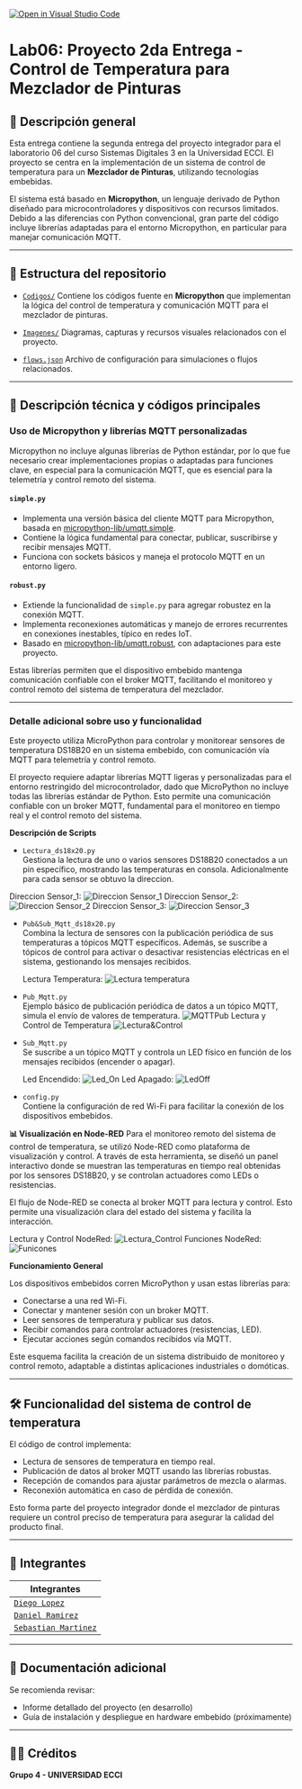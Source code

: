 [![Open in Visual Studio Code](https://classroom.github.com/assets/open-in-vscode-2e0aaae1b6195c2367325f4f02e2d04e9abb55f0b24a779b69b11b9e10269abc.svg)](https://classroom.github.com/online_ide?assignment_repo_id=19556764&assignment_repo_type=AssignmentRepo)

# Lab06: Proyecto 2da Entrega - Control de Temperatura para Mezclador de Pinturas

## 📘 Descripción general

Esta entrega contiene la segunda entrega del proyecto integrador para el laboratorio 06 del curso Sistemas Digitales 3 en la Universidad ECCI. El proyecto se centra en la implementación de un sistema de control de temperatura para un **Mezclador de Pinturas**, utilizando tecnologías embebidas.

El sistema está basado en **Micropython**, un lenguaje derivado de Python diseñado para microcontroladores y dispositivos con recursos limitados. Debido a las diferencias con Python convencional, gran parte del código incluye librerías adaptadas para el entorno Micropython, en particular para manejar comunicación MQTT.

---

## 📂 Estructura del repositorio

- [`Codigos/`](https://github.com/ECCI-Sistemas-Digitales-3/lab06-proyecto-2da-entrega-g4/tree/main/Codigos) Contiene los códigos fuente en **Micropython** que implementan la lógica del control de temperatura y comunicación MQTT para el mezclador de pinturas.

- [`Imagenes/`](https://github.com/ECCI-Sistemas-Digitales-3/lab06-proyecto-2da-entrega-g4/tree/main/Imagenes) Diagramas, capturas y recursos visuales relacionados con el proyecto.

- [`flows.json`](https://github.com/ECCI-Sistemas-Digitales-3/lab06-proyecto-2da-entrega-g4/blob/main/flows.json) Archivo de configuración para simulaciones o flujos relacionados.

---

## 🔧 Descripción técnica y códigos principales

### Uso de Micropython y librerías MQTT personalizadas

Micropython no incluye algunas librerías de Python estándar, por lo que fue necesario crear implementaciones propias o adaptadas para funciones clave, en especial para la comunicación MQTT, que es esencial para la telemetría y control remoto del sistema.

#### `simple.py`

- Implementa una versión básica del cliente MQTT para Micropython, basada en [micropython-lib/umqtt.simple](https://github.com/micropython/micropython-lib/tree/master/micropython/umqtt.simple).
- Contiene la lógica fundamental para conectar, publicar, suscribirse y recibir mensajes MQTT.
- Funciona con sockets básicos y maneja el protocolo MQTT en un entorno ligero.

#### `robust.py`

- Extiende la funcionalidad de `simple.py` para agregar robustez en la conexión MQTT.
- Implementa reconexiones automáticas y manejo de errores recurrentes en conexiones inestables, típico en redes IoT.
- Basado en [micropython-lib/umqtt.robust](https://github.com/micropython/micropython-lib/tree/master/micropython/umqtt.robust), con adaptaciones para este proyecto.
  
Estas librerías permiten que el dispositivo embebido mantenga comunicación confiable con el broker MQTT, facilitando el monitoreo y control remoto del sistema de temperatura del mezclador.

---

### Detalle adicional sobre uso y funcionalidad

Este proyecto utiliza MicroPython para controlar y monitorear sensores de temperatura DS18B20 en un sistema embebido, con comunicación vía MQTT para telemetría y control remoto.

El proyecto requiere adaptar librerías MQTT ligeras y personalizadas para el entorno restringido del microcontrolador, dado que MicroPython no incluye todas las librerías estándar de Python. Esto permite una comunicación confiable con un broker MQTT, fundamental para el monitoreo en tiempo real y el control remoto del sistema.

**Descripción de Scripts**

- `Lectura_ds18x20.py`  
  Gestiona la lectura de uno o varios sensores DS18B20 conectados a un pin específico, mostrando las temperaturas en consola. Adicionalmente para cada sensor se obtuvo la direccion.
  
Direccion Sensor_1: ![Direccion Sensor_1](Imagenes/Direccion_Sensor1.jpg) Direccion Sensor_2: ![Direccion Sensor_2](Imagenes/Direccion_Sensor2.jpg) Direccion Sensor_3: ![Direccion Sensor_3](Imagenes/Direccion_Sensor3.jpg)

- `Pub&Sub_Mqtt_ds18x20.py`  
  Combina la lectura de sensores con la publicación periódica de sus temperaturas a tópicos MQTT específicos. Además, se suscribe a tópicos de control para activar o desactivar resistencias eléctricas en el sistema, gestionando los mensajes recibidos.
  
  Lectura Temperatura: ![Lectura temperatura](Imagenes/Lectura_Temp.jpg)

- `Pub_Mqtt.py`  
  Ejemplo básico de publicación periódica de datos a un tópico MQTT, simula el envío de valores de temperatura. ![MQTTPub](Imagenes/Mqtt_Pub.jpg) Lectura y Control de Temperatura ![Lectura&Control](Imagenes/Mqtt_Pub&Sub_Lectura&Control_Temp.jpg) 

- `Sub_Mqtt.py`  
  Se suscribe a un tópico MQTT y controla un LED físico en función de los mensajes recibidos (encender o apagar).
  
  Led Encendido: ![Led_On](Imagenes/Mqtt_Sub_On.jpg)
  Led Apagado:  ![LedOff](Imagenes/Mqtt_Sub_OFF.jpg) 

- `config.py`  
  Contiene la configuración de red Wi-Fi para facilitar la conexión de los dispositivos embebidos.

**📊 Visualización en Node-RED**
Para el monitoreo remoto del sistema de control de temperatura, se utilizó Node-RED como plataforma de visualización y control. A través de esta herramienta, se diseñó un panel interactivo donde se muestran las temperaturas en tiempo real obtenidas por los sensores DS18B20, y se controlan actuadores como LEDs o resistencias.

El flujo de Node-RED se conecta al broker MQTT para lectura y control. Esto permite una visualización clara del estado del sistema y facilita la interacción.

Lectura y Control NodeRed: ![Lectura_Control](Imagenes/NodeRed-Mqtt_Pub&Sub_Lectura&Control_Temp.jpg)
Funciones NodeRed:  ![Funicones](NodeRed_Funciones-Mqtt_Pub&Sub_Lectura&Control_Temp.jpg) 

**Funcionamiento General**

Los dispositivos embebidos corren MicroPython y usan estas librerías para:

- Conectarse a una red Wi-Fi.
- Conectar y mantener sesión con un broker MQTT.
- Leer sensores de temperatura y publicar sus datos.
- Recibir comandos para controlar actuadores (resistencias, LED).
- Ejecutar acciones según comandos recibidos vía MQTT.

Este esquema facilita la creación de un sistema distribuido de monitoreo y control remoto, adaptable a distintas aplicaciones industriales o domóticas.

---

## 🛠️ Funcionalidad del sistema de control de temperatura

El código de control implementa:

- Lectura de sensores de temperatura en tiempo real.
- Publicación de datos al broker MQTT usando las librerías robustas.
- Recepción de comandos para ajustar parámetros de mezcla o alarmas.
- Reconexión automática en caso de pérdida de conexión.

Esto forma parte del proyecto integrador donde el mezclador de pinturas requiere un control preciso de temperatura para asegurar la calidad del producto final.

---

## 👥 Integrantes

| Integrantes                   |
|------------------------------|
| [`Diego Lopez`][Alejo]        |
| [`Daniel Ramirez`][Daniel]    |
| [`Sebastian Martinez`][Sebas] |

---

## 📄 Documentación adicional

Se recomienda revisar:

- Informe detallado del proyecto (en desarrollo)  
- Guía de instalación y despliegue en hardware embebido (próximamente)

---

## 👨‍🔧 Créditos

**Grupo 4 - UNIVERSIDAD ECCI**

[//]: # (Referencias)

[Alejo]: <https://github.com/Alejibiris>  
[Daniel]: <https://github.com/D4N1EL-R4M1R3Z>  
[Sebas]: <https://github.com/SebasMtz30>  


